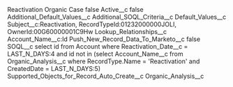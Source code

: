 <?xml version="1.0" encoding="UTF-8"?>
<CustomMetadata xmlns="http://soap.sforce.com/2006/04/metadata" xmlns:xsi="http://www.w3.org/2001/XMLSchema-instance" xmlns:xsd="http://www.w3.org/2001/XMLSchema">
    <label>Reactivation Organic Case</label>
    <protected>false</protected>
    <values>
        <field>Active__c</field>
        <value xsi:type="xsd:boolean">false</value>
    </values>
    <values>
        <field>Additional_Default_Values__c</field>
        <value xsi:nil="true"/>
    </values>
    <values>
        <field>Additional_SOQL_Criteria__c</field>
        <value xsi:nil="true"/>
    </values>
    <values>
        <field>Default_Values__c</field>
        <value xsi:type="xsd:string">Subject__c:Reactivation, 
RecordTypeId:01232000000JOLI, 
OwnerId:00G60000001C9Hw</value>
    </values>
    <values>
        <field>Lookup_Relationships__c</field>
        <value xsi:type="xsd:string">Account_Name__c:Id</value>
    </values>
    <values>
        <field>Push_New_Record_Data_To_Marketo__c</field>
        <value xsi:type="xsd:boolean">false</value>
    </values>
    <values>
        <field>SOQL__c</field>
        <value xsi:type="xsd:string">select id from Account where Reactivation_Date__c = LAST_N_DAYS:4 and id not in (select Account_Name__c from Organic_Analysis__c where RecordType.Name = &apos;Reactivation&apos; and CreatedDate = LAST_N_DAYS:5)</value>
    </values>
    <values>
        <field>Supported_Objects_for_Record_Auto_Create__c</field>
        <value xsi:type="xsd:string">Organic_Analysis__c</value>
    </values>
</CustomMetadata>
